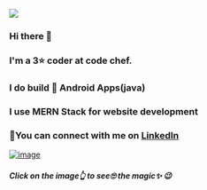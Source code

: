 ![](https://komarev.com/ghpvc/?username=kirti-7&color=blueviolet)
### Hi there 👋

### I'm a 3⭐ coder at code chef.
### I do build 📱 Android Apps(java)
### I use MERN Stack for website development
### 🤝You can connect with me on [LinkedIn](https://www.linkedin.com/in/kirti-valechha/)

[![image](https://user-images.githubusercontent.com/78252132/187651119-59c58aed-43a6-4b90-b22f-cacf62c8e93f.png)](https://www.codechef.com/users/valechha_kirti)
##### Click on the image👆 to see🙄 the magic✨ 😉


<!--
**kirti-7/kirti-7** is a ✨ _special_ ✨ repository because its `README.md` (this file) appears on your GitHub profile.

Here are some ideas to get you started:

- 🔭 I’m currently working on ...
- 🌱 I’m currently learning ...
- 👯 I’m looking to collaborate on ...
- 🤔 I’m looking for help with ...
- 💬 Ask me about ...
- 📫 How to reach me: ...
- 😄 Pronouns: ...
- ⚡ Fun fact: ...
-->
